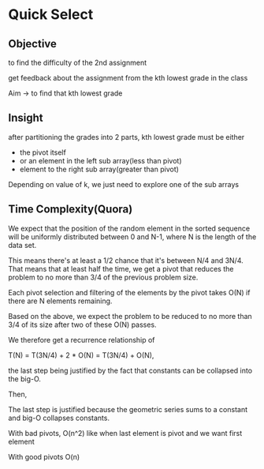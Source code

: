 # Quick Select

## Objective

to find the difficulty of the 2nd assignment

get feedback about the assignment from the kth lowest grade in the class

Aim → to find that kth lowest grade

## Insight

after partitioning the grades into 2 parts, kth lowest grade must be either

- the pivot itself
- or an element in the left sub array(less than pivot)
- element to the right sub array(greater than pivot)

Depending on value of k, we just need to explore one of the sub arrays

## Time Complexity(Quora)

We expect that the position of the random element in the sorted sequence will be uniformly distributed between 0 and N-1, where N is the length of the data set.

This means there's at least a 1/2 chance that it's between N/4 and 3N/4. That means that at least half the time, we get a pivot that reduces the problem to no more than 3/4 of the previous problem size.

Each pivot selection and filtering of the elements by the pivot takes O(N) if there are N elements remaining.

Based on the above, we expect the problem to be reduced to no more than 3/4 of its size after two of these O(N) passes.

We therefore get a recurrence relationship of

T(N) = T(3N/4) + 2 * O(N) = T(3N/4) + O(N),

the last step being justified by the fact that constants can be collapsed into the big-O.

Then,

The last step is justified because the geometric series sums to a constant and big-O collapses constants.

With bad  pivots, O(n^2) like when last element is pivot and we want first element

With good pivots O(n)

